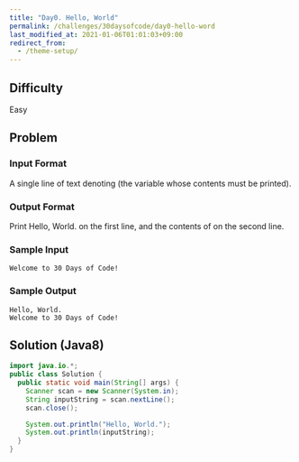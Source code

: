 ```yaml
---
title: "Day0. Hello, World"
permalink: /challenges/30daysofcode/day0-hello-word
last_modified_at: 2021-01-06T01:01:03+09:00
redirect_from:
  - /theme-setup/
---
```



## Difficulty

Easy

## Problem

### Input Format

A single line of text denoting  (the variable whose contents must be printed).

### Output Format

Print Hello, World. on the first line, and the contents of  on the second line.

### Sample Input
```
Welcome to 30 Days of Code!
```
### Sample Output
```
Hello, World. 
Welcome to 30 Days of Code!
```

## Solution (Java8)

```java
import java.io.*;
public class Solution {
  public static void main(String[] args) {
    Scanner scan = new Scanner(System.in);
    String inputString = scan.nextLine();
    scan.close();

    System.out.println("Hello, World.");
    System.out.println(inputString);
  }
}
```